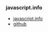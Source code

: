 ### javascript.info
  * [javascript.info](https://javascript.info/)
  * [github](https://github.com/javascript-tutorial/en.javascript.info/tree/master)

